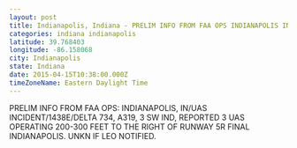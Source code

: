 ```yaml
---
layout: post
title: Indianapolis, Indiana - PRELIM INFO FROM FAA OPS INDIANAPOLIS IN UAS INCIDENT 1438E DELTA 734 A319 3 SW
categories: indiana indianapolis
latitude: 39.768403
longitude: -86.158068
city: Indianapolis
state: Indiana
date: 2015-04-15T10:38:00.000Z
timeZoneName: Eastern Daylight Time
---
```


PRELIM INFO FROM FAA OPS: INDIANAPOLIS, IN/UAS INCIDENT/1438E/DELTA 734, A319, 3 SW IND, REPORTED 3 UAS OPERATING 200-300 FEET TO THE RIGHT OF RUNWAY 5R FINAL INDIANAPOLIS. UNKN IF LEO NOTIFIED. 